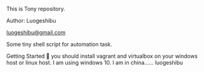 This is Tony repository.

Author: Luogeshibu

luogeshibu@gmail.com

Some tiny shell script for automation task.

Getting Started 😬
you should install vagrant and virtualbox on your windows host or linux host. I am using windows 10.
I am in china......
luogeshibu
